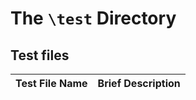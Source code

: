 # The `\test` Directory

## Test files
| Test File Name | Brief Description|
|---------------| -----------------|
